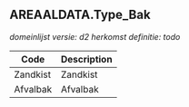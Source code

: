 ## AREAALDATA.Type_Bak

*domeinlijst versie: d2* *herkomst definitie: todo*

 |Code |Description	|
|	---	|	---	|
| Zandkist | Zandkist |
| Afvalbak | Afvalbak |
